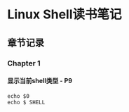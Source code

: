 Linux Shell读书笔记
==================

章节记录
-------

### Chapter 1

#### 显示当前shell类型 - P9

    echo $0
    echo $ SHELL

